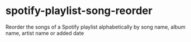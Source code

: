 # spotify-playlist-song-reorder
Reorder the songs of a Spotify playlist alphabetically by song name, album name, artist name or added date
